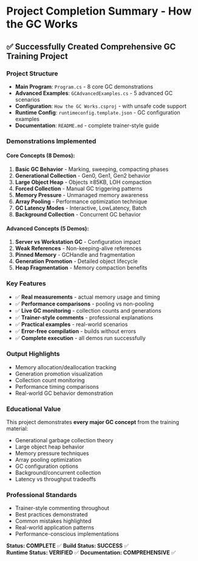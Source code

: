 # Project Completion Summary - How the GC Works

## ✅ Successfully Created Comprehensive GC Training Project

### Project Structure
- **Main Program**: `Program.cs` - 8 core GC demonstrations
- **Advanced Examples**: `GCAdvancedExamples.cs` - 5 advanced GC scenarios  
- **Configuration**: `How the GC Works.csproj` - with unsafe code support
- **Runtime Config**: `runtimeconfig.template.json` - GC configuration examples
- **Documentation**: `README.md` - complete trainer-style guide

### Demonstrations Implemented

#### Core Concepts (8 Demos):
1. **Basic GC Behavior** - Marking, sweeping, compacting phases
2. **Generational Collection** - Gen0, Gen1, Gen2 behavior
3. **Large Object Heap** - Objects ≥85KB, LOH compaction
4. **Forced Collection** - Manual GC triggering patterns
5. **Memory Pressure** - Unmanaged memory awareness
6. **Array Pooling** - Performance optimization technique
7. **GC Latency Modes** - Interactive, LowLatency, Batch
8. **Background Collection** - Concurrent GC behavior

#### Advanced Concepts (5 Demos):
1. **Server vs Workstation GC** - Configuration impact
2. **Weak References** - Non-keeping-alive references
3. **Pinned Memory** - GCHandle and fragmentation
4. **Generation Promotion** - Detailed object lifecycle
5. **Heap Fragmentation** - Memory compaction benefits

### Key Features
- ✅ **Real measurements** - actual memory usage and timing
- ✅ **Performance comparisons** - pooling vs non-pooling
- ✅ **Live GC monitoring** - collection counts and generations
- ✅ **Trainer-style comments** - professional explanations
- ✅ **Practical examples** - real-world scenarios
- ✅ **Error-free compilation** - builds without errors
- ✅ **Complete execution** - all demos run successfully

### Output Highlights
- Memory allocation/deallocation tracking
- Generation promotion visualization  
- Collection count monitoring
- Performance timing comparisons
- Real-world GC behavior demonstration

### Educational Value
This project demonstrates **every major GC concept** from the training material:
- Generational garbage collection theory
- Large object heap behavior
- Memory pressure techniques
- Array pooling optimization
- GC configuration options
- Background/concurrent collection
- Latency vs throughput tradeoffs

### Professional Standards
- Trainer-style commenting throughout
- Best practices demonstrated
- Common mistakes highlighted
- Real-world application patterns
- Performance-conscious implementations

**Status: COMPLETE** ✅
**Build Status: SUCCESS** ✅  
**Runtime Status: VERIFIED** ✅
**Documentation: COMPREHENSIVE** ✅
